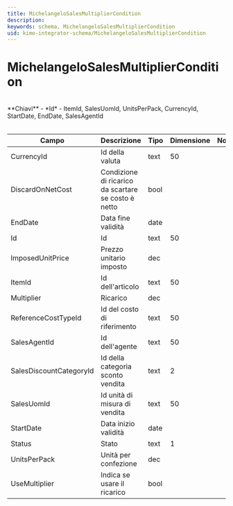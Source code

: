 ```yaml
---
title: MichelangeloSalesMultiplierCondition
description:
keywords: schema, MichelangeloSalesMultiplierCondition
uid: kimo-integrator-schema/MichelangeloSalesMultiplierCondition
---
```


# MichelangeloSalesMultiplierCondition

<br>
**Chiavi**
- *Id*
- ItemId, SalesUomId, UnitsPerPack, CurrencyId, StartDate, EndDate, SalesAgentId
<br><br>

| Campo | Descrizione | Tipo | Dimensione | Note |
| --- | --- | --- | --- | --- |
| CurrencyId | Id della valuta | text | 50 |  |
| DiscardOnNetCost | Condizione di ricarico da scartare se costo è netto | bool |  |  |
| EndDate | Data fine validità | date |  |  |
| Id | Id | text | 50 |  |
| ImposedUnitPrice | Prezzo unitario imposto | dec |  |  |
| ItemId | Id dell'articolo | text | 50 |  |
| Multiplier | Ricarico | dec |  |  |
| ReferenceCostTypeId | Id del costo di riferimento | text | 50 |  |
| SalesAgentId | Id dell'agente | text | 50 |  |
| SalesDiscountCategoryId | Id della categoria sconto vendita | text | 2 |  |
| SalesUomId | Id unità di misura di vendita | text | 50 |  |
| StartDate | Data inizio validità | date |  |  |
| Status | Stato | text | 1 |  |
| UnitsPerPack | Unità per confezione | dec |  |  |
| UseMultiplier | Indica se usare il ricarico | bool |  |  |

